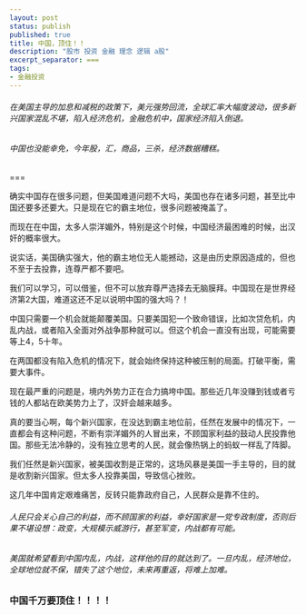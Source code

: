 ```yaml
---
layout: post
status: publish
published: true
title: 中国，顶住！！
description: "股市 投资 金融 理念 逻辑 a股"
excerpt_separator: ===
tags:
- 金融投资
---
```


###### 在美国主导的加息和减税的政策下，美元强势回流，全球汇率大幅度波动，很多新兴国家混乱不堪，陷入经济危机，金融危机中，国家经济陷入倒退。

###### 中国也没能幸免，今年股，汇，商品，三杀，经济数据糟糕。

===

确实中国存在很多问题，但美国难道问题不大吗，美国也存在诸多问题，甚至比中国还要多还要大。只是现在它的霸主地位，很多问题被掩盖了。

而现在在中国，太多人崇洋媚外，特别是这个时候，中国经济最困难的时候，出汉奸的概率很大。

说实话，美国确实强大，他的霸主地位无人能撼动，这是由历史原因造成的，但也不至于去投靠，连尊严都不要吧。

我们可以学习，可以借鉴，但不可以放弃尊严选择去无脑膜拜。中国现在是世界经济第2大国，难道这还不足以说明中国的强大吗？！

中国只需要一个机会就能颠覆美国。只要美国犯一个致命错误，比如次贷危机，内乱内战，或者陷入全面对外战争那种就可以。但这个机会一直没有出现，可能需要等上4，5十年。

在两国都没有陷入危机的情况下，就会始终保持这种被压制的局面。打破平衡，需要大事件。

现在最严重的问题是，境内外势力正在合力搞垮中国。那些近几年没赚到钱或者亏钱的人都站在欧美势力上了，汉奸会越来越多。

真的要当心啊，每个新兴国家，在没达到霸主地位前，任然在发展中的情况下，一直都会有这种问题，不断有崇洋媚外的人冒出来，不顾国家利益的鼓动人民投靠他国。那些无法冷静的，没有独立思考的人民，就会像热锅上的蚂蚁一样乱了阵脚。

我们任然是新兴国家，被美国收割是正常的，这场风暴是美国一手主导的，目的就是收割新兴国家。但太多人投靠美国，导致信心挫败。

这几年中国肯定艰难痛苦，反转只能靠政府自己，人民群众是靠不住的。

###### 人民只会关心自己的利益，而不顾国家的利益，幸好国家是一党专政制度，否则后果不堪设想：政变，大规模示威游行，甚至军变，内战都有可能。

###### 美国就希望看到中国内乱，内战，这样他的目的就达到了。一旦内乱，经济地位，全球地位就不保，错失了这个地位，未来再重返，将难上加难。

### 中国千万要顶住！！！！
